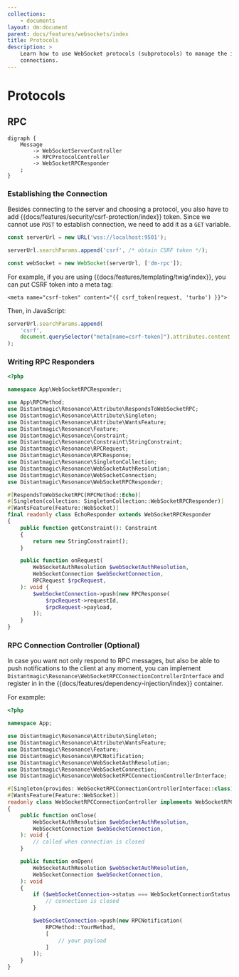 ```yaml
---
collections: 
    - documents
layout: dm:document
parent: docs/features/websockets/index
title: Protocols
description: >
    Learn how to use WebSocket protocols (subprotocols) to manage the incoming
    connections.
---
```


# Protocols

## RPC

```graphviz render
digraph { 
    Message 
        -> WebSocketServerController 
        -> RPCProtocolController
        -> WebSocketRPCResponder
    ;
}
```

### Establishing the Connection

Besides connecting to the server and choosing a protocol, you also have to
add {{docs/features/security/csrf-protection/index}} token. Since we cannot
use `POST` to establish connection, we need to add it as a `GET` variable.

```typescript
const serverUrl = new URL('wss://localhost:9501');

serverUrl.searchParams.append('csrf', /* obtain CSRF token */);

const webSocket = new WebSocket(serverUrl, ['dm-rpc']);
```

For example, if you are using {{docs/features/templating/twig/index}}, you can
put CSRF token into a meta tag:

```twig
<meta name="csrf-token" content="{{ csrf_token(request, 'turbo') }}">
```

Then, in JavaScript:

```typescript
serverUrl.searchParams.append(
    'csrf', 
    document.querySelector("meta[name=csrf-token]").attributes.content.value,
);
```

### Writing RPC Responders

```php
<?php

namespace App\WebSocketRPCResponder;

use App\RPCMethod;
use Distantmagic\Resonance\Attribute\RespondsToWebSocketRPC;
use Distantmagic\Resonance\Attribute\Singleton;
use Distantmagic\Resonance\Attribute\WantsFeature;
use Distantmagic\Resonance\Feature;
use Distantmagic\Resonance\Constraint;
use Distantmagic\Resonance\Constraint\StringConstraint;
use Distantmagic\Resonance\RPCRequest;
use Distantmagic\Resonance\RPCResponse;
use Distantmagic\Resonance\SingletonCollection;
use Distantmagic\Resonance\WebSocketAuthResolution;
use Distantmagic\Resonance\WebSocketConnection;
use Distantmagic\Resonance\WebSocketRPCResponder;

#[RespondsToWebSocketRPC(RPCMethod::Echo)]
#[Singleton(collection: SingletonCollection::WebSocketRPCResponder)]
#[WantsFeature(Feature::WebSocket)]
final readonly class EchoResponder extends WebSocketRPCResponder
{
    public function getConstraint(): Constraint
    {
        return new StringConstraint();
    }

    public function onRequest(
        WebSocketAuthResolution $webSocketAuthResolution,
        WebSocketConnection $webSocketConnection,
        RPCRequest $rpcRequest,
    ): void {
        $webSocketConnection->push(new RPCResponse(
            $rpcRequest->requestId,
            $rpcRequest->payload,
        ));
    }
}
```

### RPC Connection Controller (Optional)

In case you want not only respond to RPC messages, but also be able to push
notifications to the client at any moment, you can implement 
`Distantmagic\Resonance\WebSocketRPCConnectionControllerInterface` and 
register in in the {{docs/features/dependency-injection/index}} container.

For example:

```php file:app/WebSocketRPCConnectionController.php
<?php

namespace App;

use Distantmagic\Resonance\Attribute\Singleton;
use Distantmagic\Resonance\Attribute\WantsFeature;
use Distantmagic\Resonance\Feature;
use Distantmagic\Resonance\RPCNotification;
use Distantmagic\Resonance\WebSocketAuthResolution;
use Distantmagic\Resonance\WebSocketConnection;
use Distantmagic\Resonance\WebSocketRPCConnectionControllerInterface;

#[Singleton(provides: WebSocketRPCConnectionControllerInterface::class)]
#[WantsFeature(Feature::WebSocket)]
readonly class WebSocketRPCConnectionController implements WebSocketRPCConnectionControllerInterface
{
    public function onClose(
        WebSocketAuthResolution $webSocketAuthResolution,
        WebSocketConnection $webSocketConnection,
    ): void {
        // called when connection is closed
    }

    public function onOpen(
        WebSocketAuthResolution $webSocketAuthResolution,
        WebSocketConnection $webSocketConnection,
    ): void
    {
        if ($webSocketConnection->status === WebSocketConnectionStatus::Closed) {
            // connection is closed
        }

        $webSocketConnection->push(new RPCNotification(
            RPCMethod::YourMethod,
            [
                // your payload
            ]
        ));
    }
}
```
